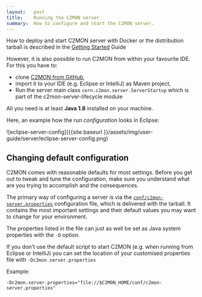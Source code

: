 ```yaml
---
layout:   post
title:    Running the C2MON server
summary:  How to configure and start the C2MON server.
---
```



How to deploy and start C2MON server with Docker or the distribution tarball is described in the [Getting Started](/getting-started) Guide

However, it is also possible to run C2MON from within your favourite IDE. For this you have to:

- clone [C2MON from GitHub](http://github.com/c2mon/c2mon),
- import it to your IDE (e.g. Eclipse or IntelliJ) as Maven project,
- Run the server main class `cern.c2mon.server.ServerStartup` which is part of the c2mon-server-lifecycle module

All you need is at least **Java 1.8** installed on your machine.

Here, an example how the _run configuration_ looks in Eclipse:

![eclipse-server-config]({{site.baseurl }}/assets/img/user-guide/server/eclipse-server-config.png)

## Changing default configuration

C2MON comes with reasonable defaults for most settings.
Before you get out to tweak and tune the configuration, make sure you understand what are you trying to accomplish and the consequences.

The primary way of configuring a server is via the [`conf/c2mon-server.properties`](https://github.com/c2mon/c2mon/blob/master/c2mon-server/distribution/tar/conf/c2mon-server.properties) configuration file, which is delivered with the tarball.
It contains the most important settings and their default values you may want to change for your environment.

The properties listed in the file can just as well be set as Java system properties with the `-D` option.

If you don't use the default script to start C2MON (e.g. when running from Eclipse or IntelliJ) you can set the location of your customised properties file with `-Dc2mon.server.properties`

Example:
```
-Dc2mon.server.properties="file://$C2MON_HOME/conf/c2mon-server.properties"
```

